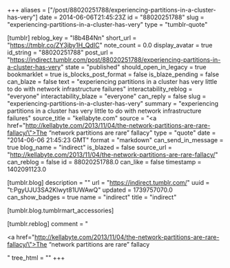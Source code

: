 +++
aliases = ["/post/88020251788/experiencing-partitions-in-a-cluster-has-very"]
date = 2014-06-06T21:45:23Z
id = "88020251788"
slug = "experiencing-partitions-in-a-cluster-has-very"
type = "tumblr-quote"

[tumblr]
reblog_key = "l8b4B4Nn"
short_url = "https://tmblr.co/ZY3jby1H_QdIC"
note_count = 0.0
display_avatar = true
id_string = "88020251788"
post_url = "https://indirect.tumblr.com/post/88020251788/experiencing-partitions-in-a-cluster-has-very"
state = "published"
should_open_in_legacy = true
bookmarklet = true
is_blocks_post_format = false
is_blaze_pending = false
can_blaze = false
text = "experiencing partitions in a cluster has very little to do with network infrastructure failures"
interactability_reblog = "everyone"
interactability_blaze = "everyone"
can_reply = false
slug = "experiencing-partitions-in-a-cluster-has-very"
summary = "experiencing partitions in a cluster has very little to do with network infrastructure failures"
source_title = "kellabyte.com"
source = "<a href=\"http://kellabyte.com/2013/11/04/the-network-partitions-are-rare-fallacy/\">The “network partitions are rare” fallacy</a>"
type = "quote"
date = "2014-06-06 21:45:23 GMT"
format = "markdown"
can_send_in_message = true
blog_name = "indirect"
is_blazed = false
source_url = "http://kellabyte.com/2013/11/04/the-network-partitions-are-rare-fallacy/"
can_reblog = false
id = 88020251788.0
can_like = false
timestamp = 1402091123.0

[tumblr.blog]
description = ""
url = "https://indirect.tumblr.com/"
uuid = "t:PgyUJU3SA2Klwyt81UWAwQ"
updated = 1739757070.0
can_show_badges = true
name = "indirect"
title = "indirect"

[tumblr.blog.tumblrmart_accessories]

[tumblr.reblog]
comment = "<p><a href=\"http://kellabyte.com/2013/11/04/the-network-partitions-are-rare-fallacy/\">The “network partitions are rare” fallacy</a></p>"
tree_html = ""
+++

